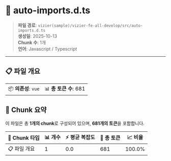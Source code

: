 # 📄 auto-imports.d.ts

> **파일 경로**: `vizier(sample)/vizier-fe-all-develop/src/auto-imports.d.ts`  
> **생성일**: 2025-10-13  
> **Chunk 수**: 1개  
> **언어**: Javascript / Typescript
---


## 📋 파일 개요

| | |
|--|--|
| 📦 **의존성**: `vue` | 📊 **총 토큰 수**: 681 |






## 🧩 Chunk 요약

이 파일은 총 **1개의 chunk**로 구성되어 있으며, **681개의 토큰**을 포함합니다.

| 🧩 Chunk 타입 | 📊 개수 | ⚡ 평균 복잡도 | 📝 총 토큰 | 📈 비율 |
|---------------|--------|-------------|----------|--------|
| 📋 파일 개요 | 1 | 0.0 | 681 | 100.0% |

